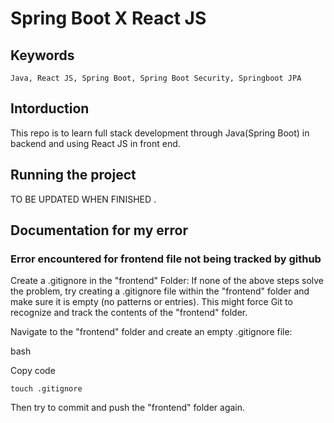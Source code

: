 # Spring Boot X React JS
## Keywords
``` Java, React JS, Spring Boot, Spring Boot Security, Springboot JPA ```

## Intorduction
This repo is to learn full stack development through Java(Spring Boot) in backend and using React JS in front end.

## Running the project
  TO BE UPDATED WHEN FINISHED .

## Documentation for my error

### Error encountered for frontend file not being tracked by github
   Create a .gitignore in the "frontend" Folder:
If none of the above steps solve the problem, try creating a .gitignore file within the "frontend" folder and make sure it is empty (no patterns or entries). This might force Git to recognize and track the contents of the "frontend" folder.

Navigate to the "frontend" folder and create an empty .gitignore file:

bash

Copy code

```touch .gitignore```

Then try to commit and push the "frontend" folder again.

